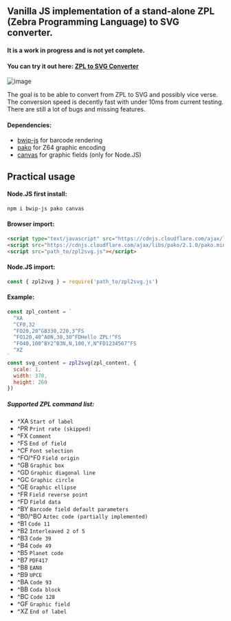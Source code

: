 ## Vanilla JS implementation of a stand-alone ZPL (Zebra Programming Language) to SVG converter.
#### It is a work in progress and is not yet complete.

#### You can try it out here: [ZPL to SVG Converter](https://jozo132.github.io/zpl2svg/)

![image](https://github.com/user-attachments/assets/33841a00-f7b7-4deb-ac3d-811db46edce3)

The goal is to be able to convert from ZPL to SVG and possibly vice verse. 
The conversion speed is decently fast with under 10ms from current testing. 
There are still a lot of bugs and missing features.

#### Dependencies: 
- [bwip-js](https://www.npmjs.com/package/bwip-js) for barcode rendering
- [pako](https://github.com/nodeca/pako) for Z64 graphic encoding
- [canvas](https://www.npmjs.com/package/canvas) for graphic fields (only for Node.JS)

## Practical usage
#### Node.JS first install:
```sh
npm i bwip-js pako canvas
```
#### Browser import:
```html
<script type="text/javascript" src="https://cdnjs.cloudflare.com/ajax/libs/bwip-js/4.5.1/bwip-js-min.js"></script>
<script src="https://cdnjs.cloudflare.com/ajax/libs/pako/2.1.0/pako.min.js"></script>
<script src="path_to/zpl2svg.js"></script>
```

#### Node.JS import:
```js
const { zpl2svg } = require('path_to/zpl2svg.js')
```

#### Example:
```js
const zpl_content = `
  ^XA
  ^CF0,32
  ^FO20,20^GB330,220,3^FS
  ^FO120,40^A0N,30,30^FDHello ZPL!^FS
  ^FO40,100^BY2^B3N,N,100,Y,N^FD1234567^FS
  ^XZ
`
const svg_content = zpl2svg(zpl_content, {
  scale: 1,
  width: 370,
  height: 260
})
```

##### Supported ZPL command list:
- ^XA `Start of label`
- ^PR `Print rate (skipped)`
- ^FX `Comment`
- ^FS `End of field`
- ^CF `Font selection`
- ^FO/^F0 `Field origin`
- ^GB `Graphic box`
- ^GD `Graphic diagonal line`
- ^GC `Graphic circle`
- ^GE `Graphic ellipse`
- ^FR `Field reverse point`
- ^FD `Field data`
- ^BY `Barcode field default parameters`
- ^B0/^BO `Aztec code (partially implemented)`
- ^B1 `Code 11`
- ^B2 `Interleaved 2 of 5`
- ^B3 `Code 39`
- ^B4 `Code 49`
- ^B5 `Planet code`
- ^B7 `PDF417`
- ^B8 `EAN8`
- ^B9 `UPCE`
- ^BA `Code 93`
- ^BB `Coda block`
- ^BC `Code 128`
- ^GF `Graphic field`
- ^XZ `End of label`
